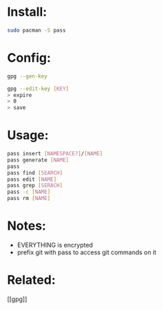 # Install:
```bash
sudo pacman -S pass
```

# Config:
```bash
gpg --gen-key

gpg --edit-key [KEY]
> expire
> 0
> save

```
# Usage:
```bash
pass insert [NAMESPACE?]/[NAME]
pass generate [NAME]
pass
pass find [SEARCH]
pass edit [NAME]
pass grep [SERACH]
pass -c [NAME]
pass rm [NAME]
```

# Notes:
- EVERYTHING is encrypted
- prefix git with pass to access git commands on it


# Related:
[[gpg]]